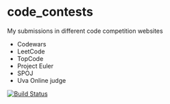 # code_contests

My submissions in different code competition websites
* Codewars
* LeetCode
* TopCode
* Project Euler 
* SPOJ
* Uva Online judge

[![Build Status](https://travis-ci.org/chethan/code_contests.svg?branch=master)](https://travis-ci.org/chethan/code_contests)   

